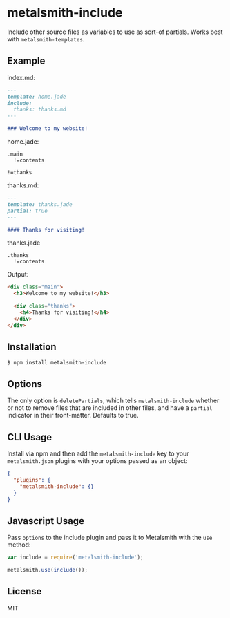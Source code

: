 
# metalsmith-include

  Include other source files as variables to use as sort-of partials. Works best with `metalsmith-templates`.

## Example

index.md:

```markdown
---
template: home.jade
include:
  thanks: thanks.md
---

### Welcome to my website!
```

home.jade:

```jade
.main
  !=contents

!=thanks
```

thanks.md:

```markdown
---
template: thanks.jade
partial: true
---

#### Thanks for visiting!
```

thanks.jade

```jade
.thanks
  !=contents
```

Output:

```html
<div class="main">
  <h3>Welcome to my website!</h3>

  <div class="thanks">
    <h4>Thanks for visiting!</h4>
  </div>
</div>
```

## Installation

    $ npm install metalsmith-include

## Options
  
  The only option is `deletePartials`, which tells `metalsmith-include` whether or not to remove files that are included in other files, and have a `partial` indicator in their front-matter. Defaults to true.

## CLI Usage

  Install via npm and then add the `metalsmith-include` key to your `metalsmith.json` plugins with your options passed as an object:

```json
{
  "plugins": {
    "metalsmith-include": {}
  }
}
```

## Javascript Usage

  Pass `options` to the include plugin and pass it to Metalsmith with the `use` method:

```js
var include = require('metalsmith-include');

metalsmith.use(include());
```

## License

  MIT
